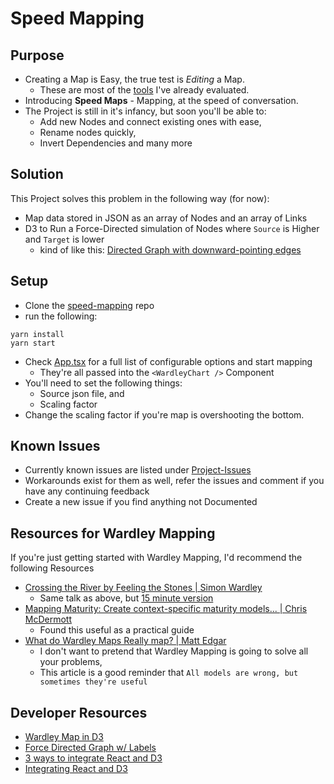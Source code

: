 # Speed Mapping

## Purpose

- Creating a Map is Easy, the true test is _Editing_ a Map.
  - These are most of the [tools](https://medium.com/@benmo/wardley-mapping-tools-and-techniques-76ec1bc47bf9) I've already evaluated.
- Introducing **Speed Maps** - Mapping, at the speed of conversation.
- The Project is still in it's infancy, but soon you'll be able to:
  - Add new Nodes and connect existing ones with ease,
  - Rename nodes quickly,
  - Invert Dependencies and many more

## Solution

This Project solves this problem in the following way (for now):

- Map data stored in JSON as an array of Nodes and an array of Links
- D3 to Run a Force-Directed simulation of Nodes where `Source` is Higher and `Target` is lower
  - kind of like this: [Directed Graph with downward-pointing edges](https://ialab.it.monash.edu/webcola/examples/downwardedges.html)

## Setup

- Clone the [speed-mapping](https://github.com/jlouzado/speed-mapping) repo
- run the following:

```
yarn install
yarn start
```

- Check [App.tsx](./App.tsx) for a full list of configurable options and start mapping
  - They're all passed into the `<WardleyChart />` Component
- You'll need to set the following things:
  - Source json file, and
  - Scaling factor
- Change the scaling factor if you're map is overshooting the bottom.

## Known Issues

- Currently known issues are listed under [Project-Issues](https://github.com/jlouzado/speed-mapping/issues)
- Workarounds exist for them as well, refer the issues and comment if you have any continuing feedback
- Create a new issue if you find anything not Documented

## Resources for Wardley Mapping

If you're just getting started with Wardley Mapping, I'd recommend the following Resources

- [Crossing the River by Feeling the Stones | Simon Wardley](https://vimeo.com/189984496)
  - Same talk as above, but [15 minute version](https://youtu.be/Ie2KtSU_ndQ)
- [Mapping Maturity: Create context-specific maturity models... | Chris McDermott](https://medium.com/@chrisvmcd/mapping-maturity-create-context-specific-maturity-models-with-wardley-maps-informed-by-cynefin-37ffcd1d315)
  - Found this useful as a practical guide
- [What do Wardley Maps Really map? | Matt Edgar](https://blog.mattedgar.com/2017/08/13/what-do-wardley-maps-really-map-a-settler-writes/)
  - I don't want to pretend that Wardley Mapping is going to solve all your problems,
  - This article is a good reminder that `All models are wrong, but sometimes they're useful`

## Developer Resources

- [Wardley Map in D3](http://mbpfefferle.com/2017/01/11/wardley-map-d3)
- [Force Directed Graph w/ Labels](https://bl.ocks.org/heybignick/3faf257bbbbc7743bb72310d03b86ee8)
- [3 ways to integrate React and D3](https://frontendcharts.com/react-d3-integrate/)
- [Integrating React and D3](https://spin.atomicobject.com/2017/07/20/d3-react-typescript/)
